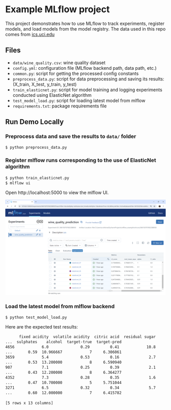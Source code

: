 # Example MLflow project

This project demonstrates how to use MLflow to track experiments, register models, and load models from the model registry. The data used in this repo comes from [ics.uci.edu](http://archive.ics.uci.edu/ml/datasets/Wine+Quality)

## Files

- `data/wine_quality.csv`: wine quality dataset
- `config.yml`: configuration file (MLflow backend path, data path, etc.)
- `common.py`: script for getting the processed config constants
- `preprocess_data.py`: script for data preprocessing and saving its results: (X_train, X_test, y_train, y_test)
- `train_elasticnet.py`: script for model training and logging experiments conducted using ElasticNet algorithm 
- `test_model_load.py`: script for loading latest model from mlflow
- `requirements.txt`: package requirements file


## Run Demo Locally

### Preprocess data and save the results to `data/` folder
```shell
$ python preprocess_data.py
```
### Register mlflow runs corresponding to the use of ElasticNet algorithm
```shell
$ python train_elasticnet.py
$ mlflow ui
```
Open http://localhost:5000 to view the mlflow UI.

![Alt text](img/mlflow_experiments_table.png "MLflow experiments table")

### Load the latest model from mlflow backend
```shell
$ python test_model_load.py
```

Here are the expected test results:
```shell
      fixed acidity  volatile acidity  citric acid  residual sugar  ...  sulphates    alcohol  target-true  target-pred
4656            6.0              0.29         0.41            10.8  ...       0.59  10.966667            7     6.306061
3659            5.4              0.53         0.16             2.7  ...       0.53  13.200000            8     6.590940
907             7.1              0.25         0.39             2.1  ...       0.43  12.200000            8     6.364277
4352            7.3              0.28         0.35             1.6  ...       0.47  10.700000            5     5.751044
3271            6.5              0.32         0.34             5.7  ...       0.60  12.000000            7     6.415782

[5 rows x 13 columns]
```